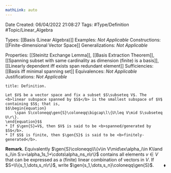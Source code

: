 ```yaml
---
mathLink: auto
---
```


<div class="topSpace"></div>

Date Created: 06/04/2022 21:08:27
Tags: #Type/Definition #Topic/Linear_Algebra

Types: [[Basis (Linear Algebra)]]
Examples: <i>Not Applicable</i>
Constructions: [[Finite-dimensional Vector Space]]
Generalizations: <i>Not Applicable</i>

Properties: [[Steinitz Exchange Lemma]], [[Basis Extraction Theorem]], [[Spanning subset with same cardinality as dimension (finite) is a basis]], [[Linearly dependent iff exists span redundant element]]
Sufficiencies: [[Basis iff minimal spanning set]]
Equivalences: <i>Not Applicable</i>
Justifications: <i>Not Applicable</i>

``` ad-Definition
title: Definition.

Let $V$ be a vector space and fix a subset $S\subseteq V$. The <b>linear subspace spanned by $S$</b> is the smallest subspace of $V$ containing $S$; that is,
$$\begin{equation}
    \span S\coloneqq\gen{S}\coloneqq\bigcap\l\{U\leq V\mid S\subseteq U\r\}.
\end{equation}$$
* If $\gen{S}=V$, then $V$ is said to be <b>spanned/generated by $S$</b>.
* If $S$ is finite, then $\gen{S}$ is said to be <b>finitely-generated</b>.

```

<b>Remark.</b> Equivalently $\gen{S}\coloneqq\l\{v\in V\mid\ex\alpha_i\in K\land s_i\in S:v=\alpha_1s_1+\cdots\alpha_ns_n\r\}$ contains all elements $v\in V$ that can be expressed as a (finite) linear combination of vectors in $V$. If $S=\l\{s_1,\dots,s_n\r\}$, write $\gen{s_1,\dots,s_n}\coloneqq\gen{S}$.<span style="float:right;">$\blacklozenge$</span>

